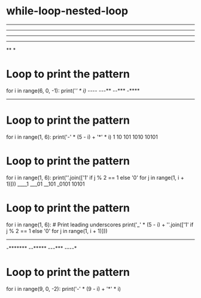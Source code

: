 # while-loop-nested-loop
******
*****
****
***
**
*
# Loop to print the pattern
for i in range(6, 0, -1):
    print('*' * i)
----*
---**
--***
-****
*****
# Loop to print the pattern
for i in range(1, 6):
    print('-' * (5 - i) + '*' * i)
1
10
101
1010
10101
# Loop to print the pattern
for i in range(1, 6):
    print(''.join(['1' if j % 2 == 1 else '0' for j in range(1, i + 1)]))
____1
___01
__101
_0101
10101
# Loop to print the pattern
for i in range(1, 6):
    # Print leading underscores
    print('_' * (5 - i) + ''.join(['1' if j % 2 == 1 else '0' for j in range(1, i + 1)]))
    
*********
-*******
--*****
---***
----*
# Loop to print the pattern
for i in range(9, 0, -2):
    print('-' * (9 - i) + '*' * i)
